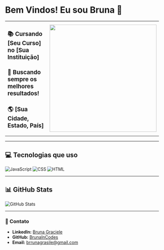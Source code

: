 # Bem Vindos! Eu sou Bruna 👋  

<table>
  <tr>
    <td width="55%">
      <h3>📚 Cursando [Seu Curso] no [Sua Instituição]</h3>
      <h3>🚀 Buscando sempre os melhores resultados!</h3>
      <h3>🌎 [Sua Cidade, Estado, País]</h3>
    </td>
    <td width="45%">
      <img src="https://media2.giphy.com/media/v1.Y2lkPTc5MGI3NjExNjNpbWVsNW1ieDIyenJmdTVvOGwyOXFzcnYxZHhnamlrcWFuNWc0YSZlcD12MV9pbnRlcm5hbF9naWZfYnlfaWQmY3Q9Zw/L1R1tvI9svkIWwpVYr/giphy.gif" width="350"/>
    </td>
  </tr>
</table>

---

## 💻 Tecnologias que uso  
![JavaScript](https://img.shields.io/badge/JavaScript-F7DF1E?style=for-the-badge&logo=javascript&logoColor=black)
![CSS](https://img.shields.io/badge/CSS-1572B6?style=for-the-badge&logo=css3&logoColor=white)
![HTML](https://img.shields.io/badge/HTML-E34F26?style=for-the-badge&logo=html5&logoColor=white)

---

## 📊 GitHub Stats  
![GitHub Stats](https://github-readme-stats.vercel.app/api?username=BrunaInCodes&show_icons=true&theme=dark)  

---

### 🔗 **Contato**  
- **LinkedIn:** [Bruna Graciele](http://linkedin.com/in/bruna-graciele)  
- **GitHub:** [BrunaInCodes](https://github.com/BrunaInCodes)  
- **Email:** brrunagrasile@gmail.com  

